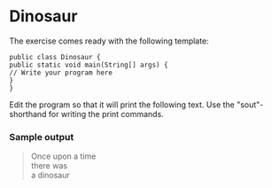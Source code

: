 # Dinosaur

The exercise comes ready with the following template:


```
public class Dinosaur {
public static void main(String[] args) {
// Write your program here
}
}
```

Edit the program so that it will print the following text. Use the "sout"-shorthand for writing the print commands.
### Sample output

>Once upon a time <br>
>there was <br>
>a dinosaur <br>